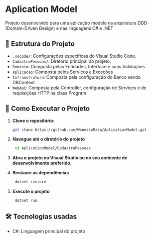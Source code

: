 # Aplication Model
Projeto desenvolvido para uma aplicação modelo na arquitetura DDD (Domain-Driven Design) e nas linguagens C# e .NET

## 📂 Estrutura do Projeto
- `.vscode/`: Configurações específicas do Visual Studio Code.
- `CadastroPessoas/`: Diretório principal do projeto.
- `Dominio`: Composta pelas Entidades, Interface e suas Validações 
- `Aplicacao`: Composta pelos Serviços e Exceções
- `Infraestrutura`: Composta pela configuração do Banco sendo DBContext
- `WebApi`: Composta pela Controller, configuração de Services e de requisições HTTP na class Program

## 🚀 Como Executar o Projeto
1. **Clone o repositório**:

   ```bash
   git clone https://github.com/WanessaMara/AplicationModel.git

2. **Navegue até o diretório do projeto**
  
    ```bash
     cd AplicationModel/CadastroPessoas

3. **Abra o projeto no Visual Studio ou no seu ambiente de desenvolvimento preferido.**

4. **Restaure as dependências**
  
    ```bash
     dotnet restore

5. **Execute o projeto**
    ```bash
     dotnet run

## 🛠️ Tecnologias usadas
- C#: Linguagem principal do projeto
